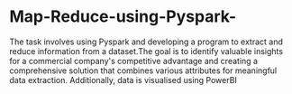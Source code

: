 # Map-Reduce-using-Pyspark-
The task involves using Pyspark and developing a program to extract and reduce information from a dataset.The goal is to identify valuable insights for a commercial company's competitive advantage and creating a comprehensive solution that combines various attributes for meaningful data extraction. Additionally, data is visualised using PowerBI 
